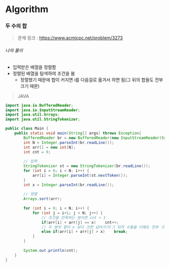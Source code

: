 # Algorithm

### 두 수의 합

> 문제 링크 : https://www.acmicpc.net/problem/3273



###### 나의 풀이

* 입력받은 배열을 정렬함
* 정렬된 배열을 탐색하여 조건을 봄
  * 정렬했기 때문에 합이 커지면 i를 다음걸로 옮겨서 하면 됨(그 뒤의 합들도 전부 크기 때문)



> JAVA

~~~java
import java.io.BufferedReader;
import java.io.InputStreamReader;
import java.util.Arrays;
import java.util.StringTokenizer;

public class Main {
	public static void main(String[] args) throws Exception{
		BufferedReader br = new BufferedReader(new InputStreamReader(System.in));
		int N = Integer.parseInt(br.readLine());
		int arr[] = new int[N];
		int cnt = 0;
		
        // 입력
		StringTokenizer st = new StringTokenizer(br.readLine());
		for (int i = 0; i < N; i++) {
			arr[i] = Integer.parseInt(st.nextToken());
		}
		int x = Integer.parseInt(br.readLine());
		
        // 정렬
		Arrays.sort(arr);
		
		for (int i = 0; i < N; i++) {
			for (int j = i+1; j < N; j++) {
                // 조건을 만족하는 쌍이면 cnt + 1
				if(arr[i] + arr[j] == x)	cnt++;
                // 두 쌍의 합이 x 보다 크면 넘어가기(그 뒤의 수들을 더해도 전부 크기 때문)
				else if(arr[i] + arr[j] > x)	break;
			}
		}
		
		System.out.println(cnt);
	}
}
~~~